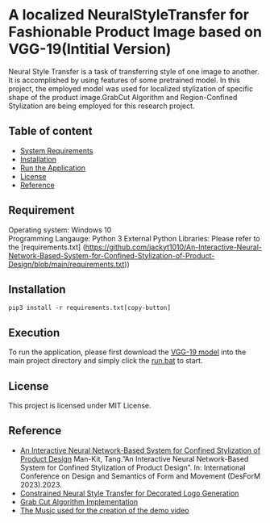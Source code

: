A localized NeuralStyleTransfer for Fashionable Product Image based on VGG-19(Intitial Version)
======================

Neural Style Transfer is a task of transferring style
of one image to another. It is accomplished by using features of some pretrained model.
In this project, the employed model was used for localized stylization of specific shape
of the product image.GrabCut Algorithm and Region-Confined Stylization are being employed
for this research project.

## Table of content

- [System Requirements](#Requirement)
- [Installation](#Installation)
- [Run the Application](#Execution)
- [License](#license)
- [Reference](#Reference)

## Requirement
Operating system: Windows 10 <br />
Programming Langauge: Python 3
External Python Libraries: Please refer to the [requirements.txt] (https://github.com/jackyt1010/An-Interactive-Neural-Network-Based-System-for-Confined-Stylization-of-Product-Design/blob/main/requirements.txt))

## Installation

```pip3 install -r requirements.txt[copy-button]```

## Execution
To run the application, please first download the [VGG-19 model](https://mega.nz/file/QDElFIZY#Gk99DLTosoDI-gvB8Fg6YvaBNDhVMyLptVJfeV_tDrY) into the main project directory and simply click the [run.bat](https://github.com/jackyt1010/An-Interactive-Neural-Network-Based-System-for-Contained-Stylization-of-Product-Design/blob/main/run.bat) to start.


## License

This project is licensed under MIT License.

## Reference
* [An Interactive Neural Network-Based System for Confined Stylization of Product Design](https://github.com/jackyt1010/An-Interactive-Neural-Network-Based-System-for-Contained-Stylization-of-Product-Design/edit/main/README.md)
Man-Kit, Tang.”An Interactive Neural Network-Based System for Confined Stylization of Product Design”. In: International Conference on Design and Semantics of Form and Movement (DesForM 2023).2023.
* [Constrained Neural Style Transfer for Decorated Logo Generation](https://github.com/gttugsuu/Constrained-Neural-Style-Transfer-for-Decorated-Logo-Generation)
* [Grab Cut Algorithm Implementation](https://github.com/louisfb01/iterative-grabcut)
* [The Music used for the creation of the demo video](https://imperss.bandcamp.com/track/reflection)
